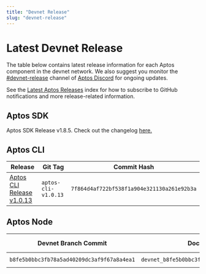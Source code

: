```yaml
---
title: "Devnet Release"
slug: "devnet-release"
---
```


# Latest Devnet Release

The table below contains latest release information for each Aptos component in the devnet network. We also suggest you monitor the [#devnet-release](https://discord.com/channels/945856774056083548/956692649430093904) channel of [Aptos Discord](https://discord.gg/aptoslabs) for ongoing updates.

See the [Latest Aptos Releases](./index.md) index for how to subscribe to GitHub notifications and more release-related information.

## Aptos SDK

Aptos SDK Release v1.8.5. Check out the changelog [here.](https://github.com/aptos-labs/aptos-core/blob/main/ecosystem/typescript/sdk/CHANGELOG.md#185-2023-04-29)

## Aptos CLI

|Release | Git Tag | Commit Hash|
|---|---|---|
|[Aptos CLI Release v1.0.13](https://github.com/aptos-labs/aptos-core/releases/tag/aptos-cli-v1.0.13)| `aptos-cli-v1.0.13` | `7f864d4af722bf538f1a904e321130a261e92b3a` |

## Aptos Node

|Devnet Branch Commit | Docker Image Tag | Docker Image Digest | genesis.blob SHA-256 | Waypoint | Chain ID|
|---|---|---|---|---|---|
|`b8fe5b0bbc3fb78a5ad40209dc3af9f67a8a4ea1`| `devnet_b8fe5b0bbc3fb78a5ad40209dc3af9f67a8a4ea1` | `sha256:604c279f52c6c99dbe238229507c074758c2178b455c18890ef58a2fc38ccc80` | `sha256: 2b5365cde39aee414a681abd20c09f39fdb3609fc0ca0735abb947c412db6a0d`| `0:33adb2ff9338723432d83718c22e2b107a453eee21a67bc0ae2d99db130d2c3d` | 59 |